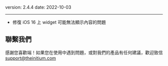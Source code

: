 version: 2.4.4
date: 2022-10-03

---

- 修復 iOS 16 上 widget 可能無法顯示內容的問題

## 聯繫我們

感謝您喜歡端！如果您在使用中遇到問題，或對我們的產品有任何建議，歡迎致信 [support@theinitium.com](mailto:support@theinitium.com)
